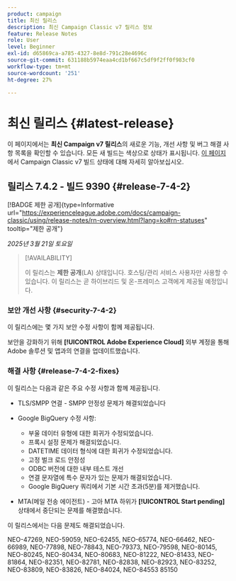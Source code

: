 ```yaml
---
product: campaign
title: 최신 릴리스
description: 최신 Campaign Classic v7 릴리스 정보
feature: Release Notes
role: User
level: Beginner
exl-id: d65869ca-a785-4327-8e8d-791c28e4696c
source-git-commit: 631188b5974eaa4cd1bf667c5df9f2ff0f983cf0
workflow-type: tm+mt
source-wordcount: '251'
ht-degree: 27%

---
```


# 최신 릴리스 {#latest-release}

이 페이지에서는 **최신 Campaign v7 릴리스**&#x200B;의 새로운 기능, 개선 사항 및 버그 해결 사항 목록을 확인할 수 있습니다. 모든 새 빌드는 색상으로 상태가 표시됩니다. [이 페이지](rn-overview.md)에서 Campaign Classic v7 빌드 상태에 대해 자세히 알아보십시오.

## 릴리스 7.4.2 - 빌드 9390 {#release-7-4-2}

[!BADGE 제한 공개]{type=Informative url="https://experienceleague.adobe.com/docs/campaign-classic/using/release-notes/rn-overview.html?lang=ko#rn-statuses" tooltip="제한 공개"}

_2025년 3월 21일 토요일_

>[!AVAILABILITY]
>
>이 릴리스는 **제한 공개**(LA) 상태입니다. 호스팅/관리 서비스 사용자만 사용할 수 있습니다. 이 릴리스는 곧 하이브리드 및 온-프레미스 고객에게 제공될 예정입니다.

<!--
### Compatibility updates {#comp-7-4-2}

This release comes with the following compatibility updates:

* JQuery library update: fixes multiple UI issues (reports, web apps)
* PostgreSQL 15 and 16

-->

### 보안 개선 사항 {#security-7-4-2}

이 릴리스에는 몇 가지 보안 수정 사항이 함께 제공됩니다.

보안을 강화하기 위해 **[!UICONTROL Adobe Experience Cloud]** 외부 계정을 통해 Adobe 솔루션 및 앱과의 연결을 업데이트했습니다.

### 해결 사항 {#release-7-4-2-fixes}

이 릴리스는 다음과 같은 주요 수정 사항과 함께 제공됩니다.

* TLS/SMPP 연결 - SMPP 안정성 문제가 해결되었습니다

* Google BigQuery 수정 사항:

   * 부울 데이터 유형에 대한 회귀가 수정되었습니다.
   * 프록시 설정 문제가 해결되었습니다.
   * DATETIME 데이터 형식에 대한 회귀가 수정되었습니다.
   * 고정 벌크 로드 안정성
   * ODBC 버전에 대한 내부 테스트 개선
   * 연결 문자열에 특수 문자가 있는 문제가 해결되었습니다.
   * Google BigQuery 쿼리에서 기본 시간 초과(5분)를 제거했습니다.

* MTA(메일 전송 에이전트) - 고아 MTA 하위가 **[!UICONTROL Start pending]** 상태에서 중단되는 문제를 해결했습니다.

이 릴리스에서는 다음 문제도 해결되었습니다.

NEO-47269, NEO-59059, NEO-62455, NEO-65774, NEO-66462, NEO-66989, NEO-77898, NEO-78843, NEO-79373, NEO-79598, NEO-80145, NEO-80245, NEO-80434, NEO-80683, NEO-81222, NEO-81433, NEO-81864, NEO-82351, NEO-82781, NEO-82838, NEO-82923, NEO-83252, NEO-83809, NEO-83826, NEO-84024, NEO-84553 85150

